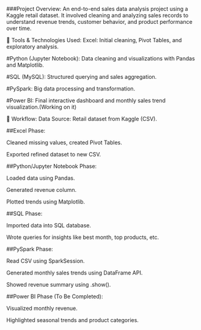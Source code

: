 ###Project Overview:
An end-to-end sales data analysis project using a Kaggle retail dataset. It involved cleaning and analyzing sales records to understand revenue trends, customer behavior, and product performance over time.

🔧 Tools & Technologies Used:
Excel: Initial cleaning, Pivot Tables, and exploratory analysis.

#Python (Jupyter Notebook): Data cleaning and visualizations with Pandas and Matplotlib.

#SQL (MySQL): Structured querying and sales aggregation.

#PySpark: Big data processing and transformation.

#Power BI: Final interactive dashboard and monthly sales trend visualization.(Working on it)

🔄 Workflow:
Data Source: Retail dataset from Kaggle (CSV).

##Excel Phase:

Cleaned missing values, created Pivot Tables.

Exported refined dataset to new CSV.

##Python/Jupyter Notebook Phase:

Loaded data using Pandas.

Generated revenue column.

Plotted trends using Matplotlib.

##SQL Phase:

Imported data into SQL database.

Wrote queries for insights like best month, top products, etc.

##PySpark Phase:

Read CSV using SparkSession.

Generated monthly sales trends using DataFrame API.

Showed revenue summary using .show().

##Power BI Phase (To Be Completed):

Visualized monthly revenue.

Highlighted seasonal trends and product categories.
